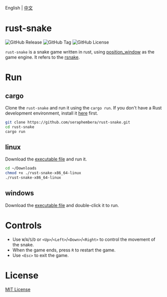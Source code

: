 English | [中文](README.zh_CN.md)
# rust-snake
![GitHub Release](https://img.shields.io/github/v/release/seraphembera/rust-snake) ![GitHub Tag](https://img.shields.io/github/v/tag/seraphembera/rust-snake) ![GitHub License](https://img.shields.io/github/license/seraphembera/rust-snake)

`rust-snake` is a snake game written in rust, using [position_window](https://github.com/PistonDevelopers/piston_window.git) as the game engine. It refers to the [rsnake](https://github.com/maras-archive/rsnake.git).
# Run
## cargo
Clone the `rust-snake` and run it using the `cargo run`. If you don't have a Rust development environment, install it [here](https://www.rust-lang.org/tools/install) first.
```bash
git clone https://github.com/seraphembera/rust-snake.git
cd rust-snake
cargo run
```
## linux
Download the [executable file](https://github.com/seraphembera/rust-snake/releases/download/v0.1.0/rust-snake-x86_64-linux) and run it.
```bash
cd ~/Downloads
chmod +x ./rust-snake-x86_64-linux
./rust-snake-x86_64-linux
```
## windows
Download the [executable file](https://github.com/seraphembera/rust-snake/releases/download/v0.1.0/rust-snake-x86_64-windows.exe) and double-click it to run.
# Controls
- Use `W`/`A`/`S`/`D` or `<Up>`/`<Left>`/`<Down>`/`<Right>` to control the movement of the snake.
- When the game ends, press `R` to restart the game.
- Use `<Esc>` to exit the game.
# License
[MIT License](./LICENSE)